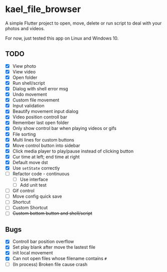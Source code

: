 # kael_file_browser
A simple Flutter project to open, move, delete or run script to deal with your photos and videos.

For now, just tested this app on Linux and Windows 10.
## TODO
- [x] View photo
- [x] View video
- [x] Open folder
- [x] Run shell/script
- [x] Dialog with shell error msg
- [x] Undo movement
- [x] Custom file movement
- [x] Input validation
- [x] Beautify movement input dialog
- [x] Video position controll bar
- [x] Remember last open folder
- [x] Only show control bar when playing videos or gifs
- [x] File sorting
- [x] Multi lines for custom buttons
- [x] Move control button into sidebar
- [x] Click media player to play/pause instead of clicking button
- [x] Cur time at left; end time at right
- [x] Default move dst
- [x] Use `setState` correctly
- [ ] Refactor code - continuous
  - [ ] Use interface
  - [ ] Add unit test
- [ ] Gif control 
- [ ] Move config quick save
- [ ] Shortcut
- [ ] Custom Shortcut
- [ ] ~~Custom bottom button and shell/script~~

## Bugs
- [x] Controll bar position overflow
- [x] Set play blank after move the lastest file
- [x] init local movement
- [x] Can not open files whose filename contains `#`
- [ ] (In process) Broken file cause crash